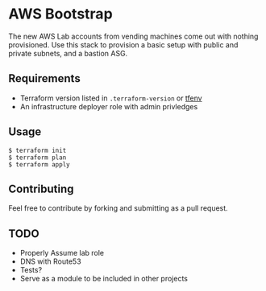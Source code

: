 # AWS Bootstrap

The new AWS Lab accounts from vending machines come out with nothing provisioned. Use this stack to provision a basic setup with public and private subnets, and a bastion ASG.

## Requirements

* Terraform version listed in `.terraform-version` or [tfenv](https://github.com/Zordrak/tfenv)
* An infrastructure deployer role with admin privledges

## Usage
```
$ terraform init
$ terraform plan
$ terraform apply
```

## Contributing
Feel free to contribute by forking and submitting as a pull request.

## TODO
* Properly Assume lab role
* DNS with Route53
* Tests?
* Serve as a module to be included in other projects
